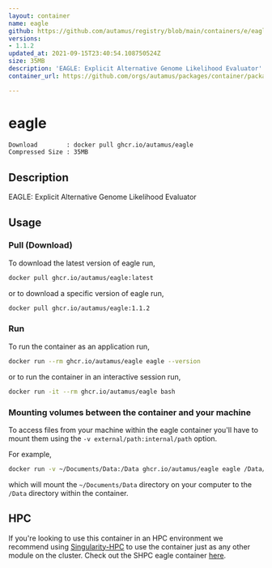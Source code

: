 ```yaml
---
layout: container
name: eagle
github: https://github.com/autamus/registry/blob/main/containers/e/eagle/spack.yaml
versions:
- 1.1.2
updated_at: 2021-09-15T23:40:54.108750524Z
size: 35MB
description: 'EAGLE: Explicit Alternative Genome Likelihood Evaluator'
container_url: https://github.com/orgs/autamus/packages/container/package/eagle

---
```

# eagle
```bash 
Download        : docker pull ghcr.io/autamus/eagle
Compressed Size : 35MB
```

## Description
EAGLE: Explicit Alternative Genome Likelihood Evaluator

## Usage
### Pull (Download)
To download the latest version of eagle run,

```bash
docker pull ghcr.io/autamus/eagle:latest
```

or to download a specific version of eagle run,

```bash
docker pull ghcr.io/autamus/eagle:1.1.2
```
### Run
To run the container as an application run,
```bash
docker run --rm ghcr.io/autamus/eagle eagle --version
```

or to run the container in an interactive session run,
```bash
docker run -it --rm ghcr.io/autamus/eagle bash
```

### Mounting volumes between the container and your machine
To access files from your machine within the eagle container you'll have to mount them using the `-v external/path:internal/path` option.

For example,
```bash
docker run -v ~/Documents/Data:/Data ghcr.io/autamus/eagle eagle /Data/myData.csv
```
which will mount the `~/Documents/Data` directory on your computer to the `/Data` directory within the container.

## HPC
If you're looking to use this container in an HPC environment we recommend using [Singularity-HPC](https://singularity-hpc.readthedocs.io) to use the container just as any other module on the cluster. Check out the SHPC eagle container [here](https://singularityhub.github.io/singularity-hpc/r/ghcr.io-autamus-eagle/).